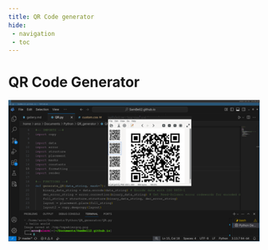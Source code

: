 ```yaml
---
title: QR Code generator
hide:
 - navigation
 - toc
---
```

# QR Code Generator
![An image of my QR code generator running](images/qrcode.png)